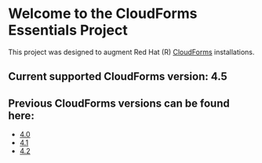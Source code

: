 <!--
 README.md

   Copyright 2017 Kevin Morey <kevin@redhat.com>

   Licensed under the Apache License, Version 2.0 (the "License");
   you may not use this file except in compliance with the License.
   You may obtain a copy of the License at

       http://www.apache.org/licenses/LICENSE-2.0

   Unless required by applicable law or agreed to in writing, software
   distributed under the License is distributed on an "AS IS" BASIS,
   WITHOUT WARRANTIES OR CONDITIONS OF ANY KIND, either express or implied.
   See the License for the specific language governing permissions and
   limitations under the License.

-->

# Welcome to the CloudForms Essentials Project

This project was designed to augment Red Hat (R) [CloudForms](https://www.redhat.com/en/technologies/cloud-computing/cloudforms)
installations.

## Current supported CloudForms version: 4.5


## Previous CloudForms versions can be found here: 

* [4.0](https://github.com/ramrexx/CloudForms_Essentials/tree/cf4.0)
* [4.1](https://github.com/ramrexx/CloudForms_Essentials/tree/cf4.1)
* [4.2](https://github.com/ramrexx/CloudForms_Essentials/tree/cf4.2)
